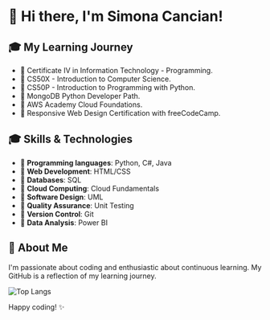 # 👋 Hi there, I'm Simona Cancian!

## 🎓 My Learning Journey
- 🌱 Certificate IV in Information Technology - Programming.
- 🌱 CS50X - Introduction to Computer Science.
- 🌱 CS50P - Introduction to Programming with Python.
- 🌱 MongoDB Python Developer Path.
- 🌱 AWS Academy Cloud Foundations.
- 🌱 Responsive Web Design Certification with freeCodeCamp.

## 🎓 Skills & Technologies
- 🌱 **Programming languages**: Python, C#, Java
- 🌱 **Web Development**: HTML/CSS
- 🌱 **Databases**: SQL
- 🌱 **Cloud Computing**: Cloud Fundamentals
- 🌱 **Software Design**: UML
- 🌱 **Quality Assurance**: Unit Testing
- 🌱 **Version Control**: Git
- 🌱 **Data Analysis**: Power BI

## 🚀 About Me
I'm passionate about coding and enthusiastic about continuous learning. My GitHub is a reflection of my learning journey.

![Top Langs](https://github-readme-stats.vercel.app/api/top-langs/?username=simona-cancian&size_weight=0.5&count_weight=0.5&layout=compact&theme=radical&langs_count=10)


Happy coding! ✨


<!---
simona-cancian/simona-cancian is a ✨ special ✨ repository because its `README.md` (this file) appears on your GitHub profile.
You can click the Preview link to take a look at your changes.
--->
